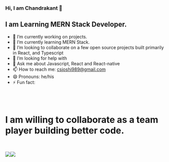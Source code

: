 ### Hi, I am Chandrakant  👋

## I am Learning MERN Stack Developer.

- 🔭 I’m currently working on projects.
- 🌱 I’m currently learning MERN Stack.
- 👯 I’m looking to collaborate on a few open source projects built primarily in React, and Typescript
- 🤔 I’m looking for help with 
- 💬 Ask me about  Javascript, React and React-native
- 📫 How to reach me: csjoshi989@gmail.com
- 😄 Pronouns: he/his
- ⚡ Fun fact: 
<br>
<br>

<h1>I am willing to collaborate as a team player building better code.</h1>
<br>

<img src="https://camo.githubusercontent.com/716ee7cc5fca4bf92e56eb8a21ecde1a6e8eb69e45be0d0fabccd9fefc395a1a/68747470733a2f2f6d656469612e74656e6f722e636f6d2f696d616765732f62373933396437336433326362336365356534386138306464333564633539392f74656e6f722e676966"><img src="https://github-readme-stats.vercel.app/api?username=Chandrakant121&&show_icons=true&title_color=ffffff&icon_color=bb2acf&text_color=daf7dc&bg_color=151515" >


